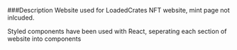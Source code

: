 ###Description
Website used for LoadedCrates NFT website, mint page not inlcuded.

Styled components have been used with React, seperating each section of website into components
